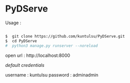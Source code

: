 # PyDServe

Usage :


```bash

$  git clone https://github.com/kuntulsu/PyDServe.git
$  cd PyDServe
#  python3 manage.py runserver --noreload
```

open url : http://localhost:8000

*default credentials*

username : kuntulsu
password : adminadmin
  
  
